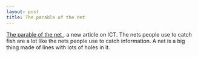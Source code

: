 ```yaml
---
layout: post
title: The parable of the net 
---
```

<p><a href="/projects/ict/parable.html">The parable of the net </a>, a new article on ICT. The nets people use to catch fish are a lot like the nets people use to catch information. A net is a big thing made of lines with lots of holes in it. </p>
